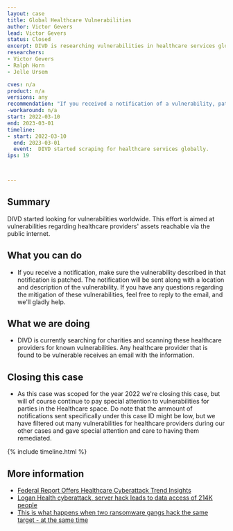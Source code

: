 ```yaml
---
layout: case
title: Global Healthcare Vulnerabilities
author: Victor Gevers
lead: Victor Gevers
status: Closed
excerpt: DIVD is researching vulnerabilities in healthcare services globally and notifying these services.
researchers:
- Victor Gevers 
- Ralph Horn
- Jelle Ursem

cves: n/a
product: n/a
versions: any
recommendation: "If you received a notification of a vulnerability, patch your system with the information provided in this notification."
-workaround: n/a
start: 2022-03-10
end: 2023-03-01
timeline:
- start: 2022-03-10
  end: 2023-03-01
  event:  DIVD started scraping for healthcare services globally.
ips: 19



---
```

## Summary

DIVD started looking for vulnerabilities worldwide. This effort is aimed at vulnerabilities regarding healthcare providers' assets reachable via the public internet.

## What you can do

* If you receive a notification, make sure the vulnerability described in that notification is patched. The notification will be sent along with a location and description of the vulnerability. If you have any questions regarding the mitigation of these vulnerabilities, feel free to reply to the email, and we'll gladly help.

## What we are doing

* DIVD is currently searching for charities and scanning these healthcare providers for known vulnerabilities. Any healthcare provider that is found to be vulnerable receives an email with the information.

## Closing this case
* As this case was scoped for the year 2022 we're closing this case, but will of course continue to pay special attention to vulnerabilities for parties in the Healthcare space. Do note that the ammount of notifications sent specifically under this case ID might be low, but we have filtered out many vulnerabilities for healthcare providers during our other cases and gave special attention and care to having them remediated.

{% include timeline.html %}

## More information
* [Federal Report Offers Healthcare Cyberattack Trend Insights](https://www.govinfosecurity.com/federal-report-offers-healthcare-cyberattack-trend-insights-a-18670)
* [Logan Health cyberattack, server hack leads to data access of 214K people](https://www.scmagazine.com/analysis/breach/logan-health-cyberattack-server-hack-leads-to-data-access-of-214k-people)
* [This is what happens when two ransomware gangs hack the same target - at the same time](https://www.zdnet.com/article/two-ransomware-gangs-hacked-the-same-target-at-the-same-time-heres-what-happened-next/)
